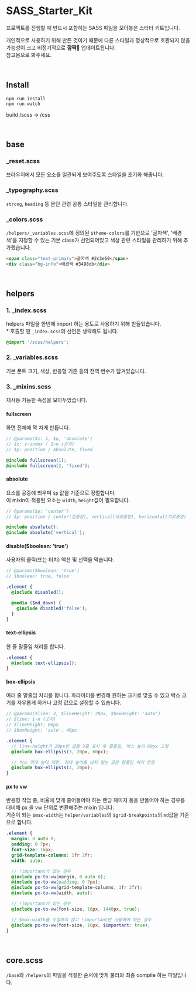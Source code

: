 # SASS_Starter_Kit
프로젝트를 진행할 때 반드시 포함하는 SASS 파일을 모아놓은 스타터 키트입니다.

개인적으로 사용하기 위해 만든 것이기 때문에 다른 스타일과 정상적으로 호환되지 않을 가능성이 크고 비정기적으로 **깜짝🎉** 업데이트됩니다.
<br>참고용으로 봐주세요.


<br>


## Install

```
npm run install
npm run watch
```

build /scss -> /css


<br>

## base
### _reset.scss
브라우저에서 모든 요소를 ​일관되게 보여주도록 스타일을 초기화 해줍니다.

### _typography.scss
`strong`, `heading` 등 문단 관련 공통 스타일을 관리합니다.

### _colors.scss
`/helpers/_variables.scss`에 정의된 `$theme-colors`를 기반으로 '글자색', '배경색'을 지정할 수 있는 기본 class가 선언되어있고 색상 관련 스타일을 관리하기 위해 추가했습니다.

```html
<span class="text-primary">글자색 #2c3e50</span>
<div class="bg-info">배경색 #3498db</div>
```

<br>

## helpers
### 1. _index.scss
helpers 파일을 한번에 import 하는 용도로 사용하기 위해 만들었습니다.
<br>* 호출할 땐 `_index.scss`의 선언은 생략해도 됩니다.

```scss
@import '/scss/helpers';
```

### 2. _variables.scss
기본 폰트 크기, 색상, 반응형 기준 등의 전역 변수가 담겨있습니다.

### 3. _mixins.scss
재사용 가능한 속성을 모아두었습니다.

#### fullscreen
화면 전체에 꽉 차게 만듭니다.

```scss
// @params($z: 1, $p, 'absolute')
// $z: z-index / 1~n (숫자)
// $p: position / absolute, fixed

@include fullscreen(1);
@include fullscreen(2, 'fixed');
```

#### absolute
요소를 공중에 띄우며 `$p` 값을 기준으로 정렬합니다.
<br>이 mixin이 적용된 요소는 `width`, `height`값이 필요합니다.

```scss
// @params($p: 'center')
// $p: position / center(정중앙), vertical(세로중앙), horizontal(가로중앙)

@include absolute();
@include absolute('vertical');
```

#### disable($boolean: 'true')
사용자의 클릭(또는 터치) 액션 및 선택을 막습니다.

```scss
// @params($boolean: 'true')
// $boolean: true, false

.element {
  @include disabled();

  @media ($md_down) {
    @include disabled('false');
  }
}
```


#### text-ellipsis
한 줄 말줄임 처리를 합니다.

```scss
.element {
  @include text-ellipsis();
}
```

#### box-ellipsis
여러 줄 말줄임 처리를 합니다. 파라미터를 변경해 원하는 크기로 맞출 수 있고 박스 크기를 자유롭게 하거나 고정 값으로 설정할 수 있습니다.

```scss
// @params($line: 3, $lineHeight: 20px, $boxHeight: 'auto')
// $line: 1~n (숫자)
// $lineHeight: 00px
// $boxHeight: 'auto', 40px

.element {
  // line-height가 20px인 글을 3줄 표시 후 말줄임, 박스 높이 60px 고정
  @include box-ellipsis(3, 20px, 60px);

  // 박스 최대 높이 제한, 최대 높이를 넘지 않는 글은 말줄임 처리 안함
  @include box-ellipsis(3, 20px);
}
```

#### px to vw
반응형 작업 중, 비율에 맞게 줄어들어야 하는 랜딩 페이지 등을 만들어야 하는 경우를 대비해 px 을 vw 단위로 변환해주는 mixin 입니다.
<br> 기준이 되는 `$max-width`는 `helper/variables`의 `$grid-breakpoints`의 `md`값을 기준으로 합니다.

```scss
.element {
  margin: 0 auto 0;
  padding: 0 7px;
  font-size: 16px;
  grid-template-columns: 1fr 2fr;
  width: auto;

  // !important가 없는 경우
  @include px-to-vw(margin, 0 auto 0);
  @include px-to-vw(padding, 0 7px);
  @include px-to-vw(grid-template-columns, 1fr 2fr);
  @include px-to-vw(width, auto);

  // !important가 있는 경우
  @include px-to-vw(font-size, 16px, 1440px, true);

  // $max-width를 수정하지 않고 !important만 사용해야 하는 경우
  @include px-to-vw(font-size, 16px, $important: true);
}
```

<br>

## core.scss
`/base`와 `/helpers`의 파일을 적절한 순서에 맞게 불러와 최종 compile 하는 파일입니다.
